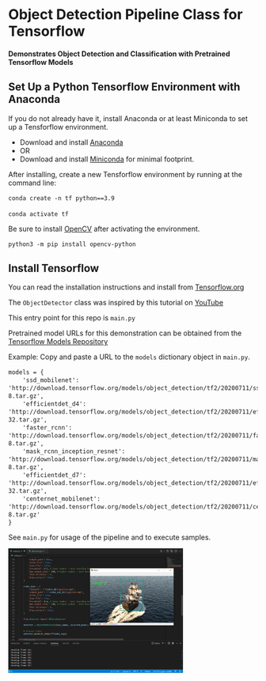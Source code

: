 <h1>Object Detection Pipeline Class for Tensorflow</h1>

<h4>Demonstrates Object Detection and Classification with Pretrained Tensorflow Models</h4>

<h2>Set Up a Python Tensorflow Environment with Anaconda</h2>
<p>If you do not already have it, install Anaconda or at least Miniconda to set up a Tensforflow environment.</p>
<ul>
    <li>Download and install <a href="https://docs.anaconda.com/anaconda/install" target="_blank">Anaconda</a></li>
    <li>OR</li>
    <li>Download and install <a href="https://docs.conda.io/en/latest/miniconda.html" target="_blank">Miniconda</a> for minimal footprint.</li>
</ul>

<p>After installing, create a new Tensforflow environment by running at the command line:</p>

```{bash}
conda create -n tf python==3.9

conda activate tf
```

<p>Be sure to install <a href="https://pypi.org/project/opencv-python/" target="_blank">OpenCV</a> after activating the environment.</p>

```
python3 -m pip install opencv-python
```

<h2>Install Tensorflow</h2>
<p>You can read the installation instructions and install from <a href="https://www.tensorflow.org/install" target="_blank">Tensorflow.org</a></p>

<p>The <code>ObjectDetector</code> class was inspired by this tutorial on <a href="Video tutorial: https://www.youtube.com/watch?v=2yQqg_mXuPQ" target="_blank">YouTube</a></p>

<p>This entry point for this repo is <code>main.py</code></p>

<p>Pretrained model URLs for this demonstration can be obtained from the <a href="https://github.com/tensorflow/models/blob/master/research/object_detection/g3doc/tf2_detection_zoo.md" target="_blank">Tensorflow Models Repository</a></p>

<p>Example: Copy and paste a URL to the <code>models</code> dictionary object in <code>main.py</code>.</p>

```{Python}
models = {
    'ssd_mobilenet': 'http://download.tensorflow.org/models/object_detection/tf2/20200711/ssd_mobilenet_v2_320x320_coco17_tpu-8.tar.gz',
    'efficientdet_d4': 'http://download.tensorflow.org/models/object_detection/tf2/20200711/efficientdet_d4_coco17_tpu-32.tar.gz',
    'faster_rcnn': 'http://download.tensorflow.org/models/object_detection/tf2/20200711/faster_rcnn_resnet50_v1_1024x1024_coco17_tpu-8.tar.gz',
    'mask_rcnn_inception_resnet': 'http://download.tensorflow.org/models/object_detection/tf2/20200711/mask_rcnn_inception_resnet_v2_1024x1024_coco17_gpu-8.tar.gz',
    'efficientdet_d7': 'http://download.tensorflow.org/models/object_detection/tf2/20200711/efficientdet_d7_coco17_tpu-32.tar.gz',
    'centernet_mobilenet': 'http://download.tensorflow.org/models/object_detection/tf2/20200711/centernet_resnet50_v2_512x512_coco17_tpu-8.tar.gz'
}
```

<p>See <code>main.py</code> for usage of the pipeline and to execute samples.</p>

<p><img src="./demo.png" alt="Demonstration Screenshot" style="width:70%;" /></p>

